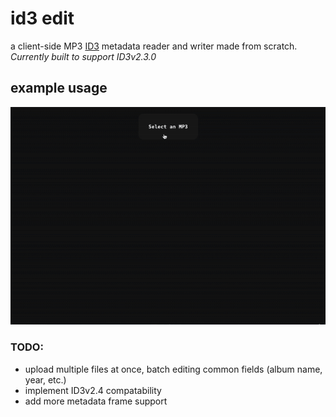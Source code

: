 # id3 edit

a client-side MP3 [ID3](https://id3.org/Home) metadata reader and writer made from scratch. \
*Currently built to support ID3v2.3.0*

## example usage
![preview of mp3 metadata editing](/examples/preview.gif)


### TODO:
- upload multiple files at once, batch editing common fields (album name, year, etc.)
- implement ID3v2.4 compatability
- add more metadata frame support
